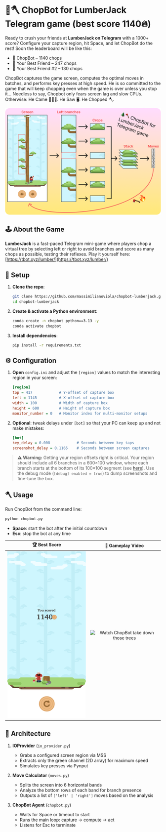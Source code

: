 # 🌲🪓 ChopBot for LumberJack Telegram game (best score 1140🔥)

Ready to crush your friends at **LumberJack on Telegram** with a 1000+ score? Configure your capture region, hit Space, and let ChopBot do the rest!
Soon the leaderboard will be like this:
- 🥇 ChopBot – 1140 chops
- 🥈 Your Best Friend – 247 chops
- 🥉 Your Best Friend #2 – 130 chops

ChopBot captures the game screen, computes the optimal moves in batches, and performs key presses at high speed.
He is so committed to the game that will keep chopping even when the game is over unless you stop it...
Needless to say, Chopbot only fears screen lag and slow CPUs. Otherwise: He Came 👨🏼‍💻. He Saw 🖥️. He Chopped 🪓.

![Pipeline](assets/chopbot.png)

## 🕹️ About the Game

**LumberJack** is a fast-paced Telegram mini-game where players chop a virtual tree by selecting left or right to avoid branches and score as many chops as possible, testing their reflexes.
Play it yourself here: [https://tbot.xyz/lumber/](https://tbot.xyz/lumber/)

## 🔧 Setup

1. **Clone the repo**:
   ```bash
   git clone https://github.com/massimilianoviola/chopbot-lumberjack.git
   cd chopbot-lumberjack
   ```
2. **Create & activate a Python environment**:
   ```bash
   conda create -n chopbot python==3.13 -y
   conda activate chopbot
   ```
3. **Install dependencies**:
   ```bash
   pip install -r requirements.txt
   ```

## ⚙️ Configuration

1. **Open** `config.ini` and adjust the `[region]` values to match the interesting region in your screen:
   ```ini
   [region]
   top = 417            # Y-offset of capture box
   left = 1145          # X-offset of capture box
   width = 100          # Width of capture box
   height = 600         # Height of capture box
   monitor_number = 0   # Monitor index for multi-monitor setups
   ```
2. **Optional**: tweak delays under `[bot]` so that your PC can keep up and not make mistakes:
   ```ini
   [bot]
   key_delay = 0.008            # Seconds between key taps
   screenshot_delay = 0.1165    # Seconds between screen captures
   ```

> **⚠️ Warning:** Getting your region offsets right is critical. Your region should include all 6 branches in a 600×100 window, where each branch starts at the bottom of its 100×100 segment (see [here](assets/screen-20250421-220705-529.png)). Use the debug mode (`[debug] enabled = true`) to dump screenshots and fine-tune the box.

## 🪓 Usage

Run ChopBot from the command line:

```bash
python chopbot.py
```

- **Space**: start the bot after the initial countdown
- **Esc**: stop the bot at any time

| 🏆 Best Score                                         | 🎥 Gameplay Video                                       |
| :---------------------------------------------------: | :-----------------------------------------------------: |
| ![Best Scores Screenshot (1140)](assets/best_score.png) | ![Watch ChopBot take down those trees](assets/gameplay.gif) |

## 🧩 Architecture

1. **IOProvider** (`io_provider.py`)
   - Grabs a configured screen region via MSS
   - Extracts only the green channel (2D array) for maximum speed
   - Simulates key presses via Pynput

2. **Move Calculator** (`moves.py`)
   - Splits the screen into 6 horizontal bands
   - Analyze the bottom rows of each band for branch presence
   - Outputs a list of `['left' | 'right']` moves based on the analysis

3. **ChopBot Agent** (`chopbot.py`)
   - Waits for Space or timeout to start
   - Runs the main loop: capture → compute → act
   - Listens for Esc to terminate
